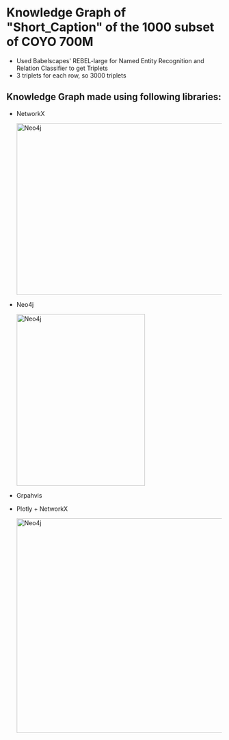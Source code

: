 # Knowledge Graph of "Short_Caption" of the 1000 subset of COYO 700M 
- Used Babelscapes' REBEL-large for Named Entity Recognition and Relation Classifier to get Triplets
- 3 triplets for each row, so 3000 triplets
## Knowledge Graph made using following libraries:

  - NetworkX
    
    <img src="https://github.com/AGAMPANDEYY/kge-clip-fork1/blob/main/Knowledge-Graphs/KnowledgeGraphs/151-200/NetworkX.png" alt="Neo4j" width="500" height= 400/>

  - Neo4j
    
    <img src="https://github.com/AGAMPANDEYY/kge-clip-fork1/blob/main/Knowledge-Graphs/KnowledgeGraphs/151-200/Neo4j.png" alt="Neo4j" width="300" height= 400/>
    
  - Grpahvis
    
  - Plotly + NetworkX
    
    <img src="https://github.com/AGAMPANDEYY/kge-clip-fork1/blob/main/Knowledge-Graphs/KnowledgeGraphs/151-200/Plotly.png" alt="Neo4j" width="1000" height= 500/>
